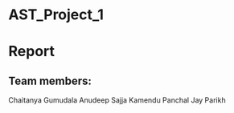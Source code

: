 # AST_Project_1
# Report
## Team members:
Chaitanya Gumudala
Anudeep Sajja
Kamendu Panchal
Jay Parikh

